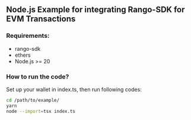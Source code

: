 ## Node.js Example for integrating Rango-SDK for EVM Transactions

### Requirements:

- rango-sdk
- ethers
- Node.js >= 20

### How to run the code?

Set up your wallet in index.ts, then run following codes:

```sh
cd /path/to/example/
yarn
node --import=tsx index.ts
```
